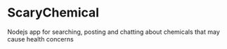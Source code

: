 # ScaryChemical
Nodejs app for searching, posting and chatting about chemicals that may cause health concerns 
